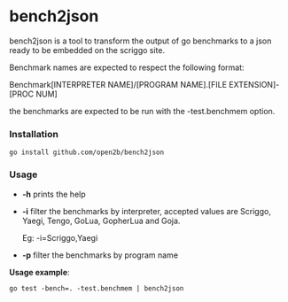 # bench2json

bench2json is a tool to transform the output of go benchmarks to a json ready to be embedded on the scriggo site.

Benchmark names are expected to respect the following format:

Benchmark[INTERPRETER NAME]/[PROGRAM NAME].[FILE EXTENSION]-[PROC NUM]

the benchmarks are expected to be run with the -test.benchmem option.

### Installation

```shell
go install github.com/open2b/bench2json
```

### Usage
* **-h** prints the help
* **-i** filter the benchmarks by interpreter, accepted values are Scriggo, Yaegi, Tengo, GoLua, GopherLua and Goja.

     Eg: -i=Scriggo,Yaegi
* **-p** filter the benchmarks by program name

**Usage example**: 

```
go test -bench=. -test.benchmem | bench2json
```